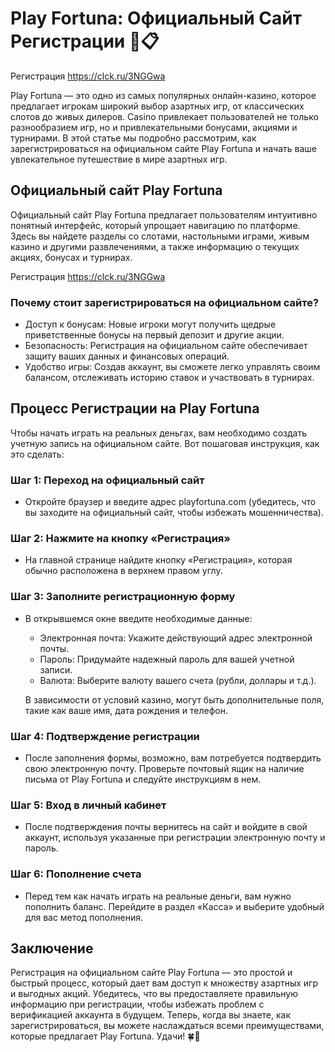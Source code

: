 # Play Fortuna: Официальный Сайт Регистрации 🎰📋

Регистрация https://clck.ru/3NGGwa

Play Fortuna — это одно из самых популярных онлайн-казино, которое предлагает игрокам широкий выбор азартных игр, от классических слотов до живых дилеров. Casino привлекает пользователей не только разнообразием игр, но и привлекательными бонусами, акциями и турнирами. В этой статье мы подробно рассмотрим, как зарегистрироваться на официальном сайте Play Fortuna и начать ваше увлекательное путешествие в мире азартных игр.

## Официальный сайт Play Fortuna

Официальный сайт Play Fortuna предлагает пользователям интуитивно понятный интерфейс, который упрощает навигацию по платформе. Здесь вы найдете разделы со слотами, настольными играми, живым казино и другими развлечениями, а также информацию о текущих акциях, бонусах и турнирах.

Регистрация https://clck.ru/3NGGwa

### Почему стоит зарегистрироваться на официальном сайте?

- Доступ к бонусам: Новые игроки могут получить щедрые приветственные бонусы на первый депозит и другие акции.
- Безопасность: Регистрация на официальном сайте обеспечивает защиту ваших данных и финансовых операций.
- Удобство игры: Создав аккаунт, вы сможете легко управлять своим балансом, отслеживать историю ставок и участвовать в турнирах.

## Процесс Регистрации на Play Fortuna

Чтобы начать играть на реальных деньгах, вам необходимо создать учетную запись на официальном сайте. Вот пошаговая инструкция, как это сделать:

### Шаг 1: Переход на официальный сайт

- Откройте браузер и введите адрес playfortuna.com (убедитесь, что вы заходите на официальный сайт, чтобы избежать мошенничества).

### Шаг 2: Нажмите на кнопку «Регистрация»

- На главной странице найдите кнопку «Регистрация», которая обычно расположена в верхнем правом углу.

### Шаг 3: Заполните регистрационную форму

- В открывшемся окне введите необходимые данные:
  - Электронная почта: Укажите действующий адрес электронной почты.
  - Пароль: Придумайте надежный пароль для вашей учетной записи.
  - Валюта: Выберите валюту вашего счета (рубли, доллары и т.д.).

  В зависимости от условий казино, могут быть дополнительные поля, такие как ваше имя, дата рождения и телефон.

### Шаг 4: Подтверждение регистрации

- После заполнения формы, возможно, вам потребуется подтвердить свою электронную почту. Проверьте почтовый ящик на наличие письма от Play Fortuna и следуйте инструкциям в нем.

### Шаг 5: Вход в личный кабинет

- После подтверждения почты вернитесь на сайт и войдите в свой аккаунт, используя указанные при регистрации электронную почту и пароль.

### Шаг 6: Пополнение счета

- Перед тем как начать играть на реальные деньги, вам нужно пополнить баланс. Перейдите в раздел «Касса» и выберите удобный для вас метод пополнения.

## Заключение

Регистрация на официальном сайте Play Fortuna — это простой и быстрый процесс, который дает вам доступ к множеству азартных игр и выгодных акций. Убедитесь, что вы предоставляете правильную информацию при регистрации, чтобы избежать проблем с верификацией аккаунта в будущем. Теперь, когда вы знаете, как зарегистрироваться, вы можете наслаждаться всеми преимуществами, которые предлагает Play Fortuna. Удачи! 🍀🎉
